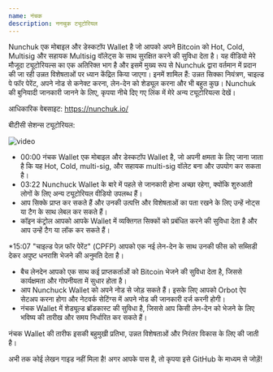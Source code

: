 ```yaml
---
name: नंचक
description: ननचुक ट्यूटोरियल
---
```

Nunchuk एक मोबाइल और डेस्कटॉप Wallet है जो आपको अपने Bitcoin को Hot, Cold, Multisig और सहायक Multisig वॉलेट्स के साथ सुरक्षित करने की सुविधा देता है। यह वीडियो मेरे मौजूदा ट्यूटोरियल्स का एक अतिरिक्त भाग है और इसमें मुख्य रूप से Nunchuk द्वारा वर्तमान में प्रदान की जा रही उन्नत विशेषताओं पर ध्यान केंद्रित किया जाएगा। इनमें शामिल हैं: उन्नत सिक्का नियंत्रण, चाइल्ड पे फॉर पेरेंट, अपने नोड से कनेक्ट करना, लेन-देन को शेड्यूल करना और भी बहुत कुछ। Nunchuk की बुनियादी जानकारी जानने के लिए, कृपया नीचे दिए गए लिंक में मेरे अन्य ट्यूटोरियल्स देखें।

आधिकारिक वेबसाइट: https://nunchuk.io/

बीटीसी सेशन्स ट्यूटोरियल:

![video](https://youtu.be/ugzdX0Q0Cgs?si=X-ZsK9Y_0-IHBCj4)


- 00:00 नंचक Wallet एक मोबाइल और डेस्कटॉप Wallet है, जो अपनी क्षमता के लिए जाना जाता है कि यह Hot, Cold, multi-sig, और सहायक multi-sig वॉलेट बना और उपयोग कर सकता है।
- 03:22 Nunchuck Wallet के बारे में पहले से जानकारी होना अच्छा रहेगा, क्योंकि शुरुआती लोगों के लिए अन्य ट्यूटोरियल वीडियो उपलब्ध हैं।
- आप सिक्के प्राप्त कर सकते हैं और उनकी उत्पत्ति और विशेषताओं का पता रखने के लिए उन्हें नोट्स या टैग के साथ लेबल कर सकते हैं।
- कॉइन कंट्रोल आपको आपके Wallet में व्यक्तिगत सिक्कों को प्रबंधित करने की सुविधा देता है और आप उन्हें टैग या लॉक कर सकते हैं।

\*15:07 "चाइल्ड पेज़ फॉर पेरेंट" (CPFP) आपको एक नई लेन-देन के साथ उनकी फीस को सब्सिडी देकर अपुष्ट धनराशि भेजने की अनुमति देता है।


- बैच लेनदेन आपको एक साथ कई प्राप्तकर्ताओं को Bitcoin भेजने की सुविधा देता है, जिससे कार्यक्षमता और गोपनीयता में सुधार होता है।
- आप Nunchuck Wallet को अपने नोड से जोड़ सकते हैं। इसके लिए आपको Orbot ऐप सेटअप करना होगा और नेटवर्क सेटिंग्स में अपने नोड की जानकारी दर्ज करनी होगी।
- नंचक Wallet में शेड्यूल्ड ब्रॉडकास्ट की सुविधा है, जिससे आप किसी लेन-देन को भेजने के लिए भविष्य की तारीख और समय निर्धारित कर सकते हैं।

नंचक Wallet की तारीफ इसकी बहुमुखी प्रतिभा, उन्नत विशेषताओं और निरंतर विकास के लिए की जाती है।

अभी तक कोई लेखन गाइड नहीं मिला है! अगर आपके पास है, तो कृपया इसे GitHub के माध्यम से जोड़ें!